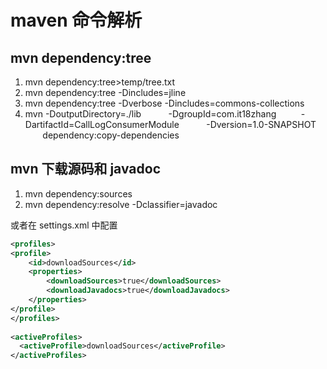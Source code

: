 # maven 命令解析

## mvn dependency:tree

1. mvn dependency:tree>temp/tree.txt
2. mvn dependency:tree -Dincludes=jline
3. mvn dependency:tree -Dverbose -Dincludes=commons-collections
4. mvn -DoutputDirectory=./lib 
         -DgroupId=com.it18zhang
         -DartifactId=CallLogConsumerModule 
         -Dversion=1.0-SNAPSHOT 
         dependency:copy-dependencies

## mvn 下载源码和 javadoc

1. mvn dependency:sources
2. mvn dependency:resolve -Dclassifier=javadoc

或者在 settings.xml 中配置

```xml
<profiles>
<profile>
    <id>downloadSources</id>
    <properties>
        <downloadSources>true</downloadSources>
        <downloadJavadocs>true</downloadJavadocs>           
    </properties>
</profile>
</profiles>
 
<activeProfiles>
  <activeProfile>downloadSources</activeProfile>
</activeProfiles>
```

